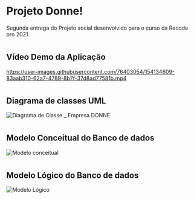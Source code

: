 # Projeto Donne!

Segunda entrega do Projeto social desenvolvido para o curso da Recode pro 2021.
#

## Vídeo Demo da Aplicação

https://user-images.githubusercontent.com/76403054/154134609-83aab310-62a7-4789-8b7f-37d8ad77581b.mp4


#
## Diagrama de classes UML

![Diagrama de Classe _ Empresa DONNE ](https://user-images.githubusercontent.com/83835069/148850620-548c99b9-2856-41ee-89cb-abb842f9bb8e.png)

#
## Modelo Conceitual do Banco de dados

![Modelo conceitual](https://user-images.githubusercontent.com/83835069/148850725-32dba445-d30f-4dc5-8de7-4ee77fd4ff13.png)

#
## Modelo Lógico do Banco de dados

![Modelo Lógico](https://user-images.githubusercontent.com/83835069/148850754-5ca05123-63d2-4af4-a135-c19673a41fd1.png)

